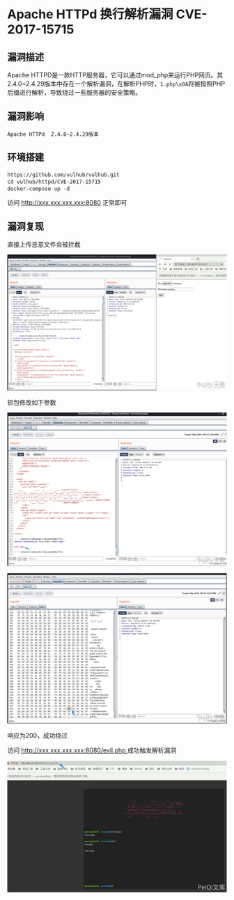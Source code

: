 # Apache HTTPd 换行解析漏洞 CVE-2017-15715

## 漏洞描述

Apache HTTPD是一款HTTP服务器，它可以通过mod_php来运行PHP网页。其2.4.0~2.4.29版本中存在一个解析漏洞，在解析PHP时，`1.php\x0A`将被按照PHP后缀进行解析，导致绕过一些服务器的安全策略。

## 漏洞影响

```
Apache HTTPd  2.4.0~2.4.29版本
```

## 环境搭建

```plain
https://github.com/vulhub/vulhub.git
cd vulhub/httpd/CVE-2017-15715
docker-compose up -d
```

访问 http://xxx.xxx.xxx.xxx:8080 正常即可

## 漏洞复现

直接上传恶意文件会被拦截

![1](./images/202202090039601.png)

抓包修改如下参数

![2](./images/202202090039868.png)

![3](./images/202202090039120.png)

响应为200，成功绕过

访问 [http://xxx.xxx.xxx.xxx:8080/evil.php ](http://xxx.xxx.xxx.xxx:8080/evil.php ) 成功触发解析漏洞

![4](./images/202202090039233.png)